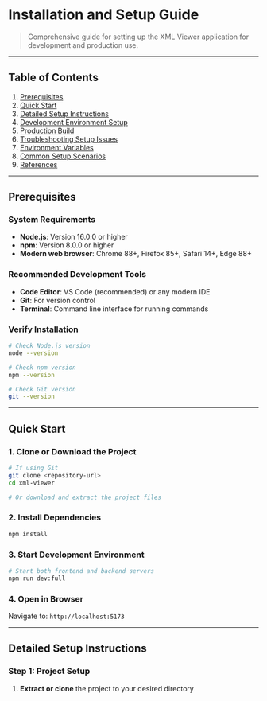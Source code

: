 
# Installation and Setup Guide

> Comprehensive guide for setting up the XML Viewer application for development and production use.

---

## Table of Contents

1. [Prerequisites](#prerequisites)
2. [Quick Start](#quick-start)
3. [Detailed Setup Instructions](#detailed-setup-instructions)
4. [Development Environment Setup](#development-environment-setup)
5. [Production Build](#production-build)
6. [Troubleshooting Setup Issues](#troubleshooting-setup-issues)
7. [Environment Variables](#environment-variables)
8. [Common Setup Scenarios](#common-setup-scenarios)
9. [References](#references)

---

## Prerequisites

### System Requirements
- **Node.js**: Version 16.0.0 or higher
- **npm**: Version 8.0.0 or higher
- **Modern web browser**: Chrome 88+, Firefox 85+, Safari 14+, Edge 88+

### Recommended Development Tools
- **Code Editor**: VS Code (recommended) or any modern IDE
- **Git**: For version control
- **Terminal**: Command line interface for running commands

### Verify Installation
```bash
# Check Node.js version
node --version

# Check npm version
npm --version

# Check Git version
git --version
```

---

## Quick Start

### 1. Clone or Download the Project
```bash
# If using Git
git clone <repository-url>
cd xml-viewer

# Or download and extract the project files
```

### 2. Install Dependencies
```bash
npm install
```

### 3. Start Development Environment
```bash
# Start both frontend and backend servers
npm run dev:full
```

### 4. Open in Browser
Navigate to: `http://localhost:5173`

---

## Detailed Setup Instructions

### Step 1: Project Setup
1. **Extract or clone** the project to your desired directory
